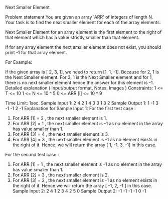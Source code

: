 Next Smaller Element

Problem statement
You are given an array 'ARR' of integers of length N. Your task is to find the next smaller element for each of the array elements.

Next Smaller Element for an array element is the first element to the right of that element which has a value strictly smaller than that element.

If for any array element the next smaller element does not exist, you should print -1 for that array element.

For Example:

If the given array is [ 2, 3, 1], we need to return [1, 1, -1]. Because for  2, 1 is the Next Smaller element. For 3, 1 is the Next Smaller element and for 1, there is no next smaller element hence the answer for this element is -1.
Detailed explanation ( Input/output format, Notes, Images )
Constraints:
1 <= T <= 10
1 <= N <= 10 ^ 5
0 <= ARR [i] <= 10 ^ 9

Time Limit: 1sec.
Sample Input 1:
2
4
2 1 4 3
3
1 3 2
Sample Output 1:
1 -1 3 -1
-1 2 -1
Explanation for Sample Input 1:
For the first test case : 
1) For ARR [1] = 2 ,  the next smaller element is 1. 
2) For ARR [2] = 1 ,  the next smaller element is -1 as no element in the array has value smaller than 1.
3) For ARR [3] = 4 ,  the next smaller element is 3.
4) For ARR [4] = 3 ,  the next smaller element is -1 as no element exists in the right of it.
Hence, we will return the array [ 1, -1, 3, -1] in this case.

For the second test case :
1) For ARR [1] = 1 ,  the next smaller element is -1 as no element in the array has value smaller than 1.
2) For ARR [2] = 3 ,  the next smaller element is 2.
3) For ARR [3] = 2 ,  the next smaller element is -1 as no element exists in the right of it.
Hence we will return the array [ -1, 2, -1 ] in this case.
Sample Input 2:
2
4
1 2 3 4
2
5 0
Sample Output 2:
-1 -1 -1 -1
 0 -1
 